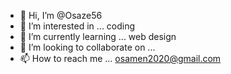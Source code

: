 - 👋 Hi, I’m @Osaze56
- 👀 I’m interested in ... coding 
- 🌱 I’m currently learning ... web design 
- 💞️ I’m looking to collaborate on ...
- 📫 How to reach me ... osamen2020@gmail.com

<!---
Osaze56/Osaze56 is a ✨ special ✨ repository because its `README.md` (this file) appears on your GitHub profile.
You can click the Preview link to take a look at your changes.
--->
